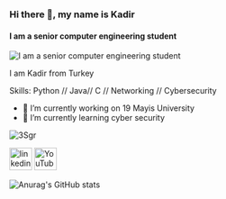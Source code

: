 ### Hi there 👋, my name is Kadir
#### I am a senior computer engineering student
![I am a senior computer engineering student](https://wp.technologyreview.com/wp-content/uploads/2023/05/IBM_lock_1200.png?w=1200)

I am Kadir from Turkey

Skills: Python // Java// C // Networking // Cybersecurity

- 🔭 I’m currently working on 19 Mayis University 
- 🌱 I’m currently learning cyber security


![3Sgr](https://github.com/KadirDokur/KadirDokur/assets/45979582/19266fe7-ed57-414f-9823-4a2e9f2c5530)


[<img src='https://cdn.jsdelivr.net/npm/simple-icons@3.0.1/icons/linkedin.svg' alt='linkedin' height='40'>](https://www.linkedin.com/in/kadir-dokur-8100b41b8//)
[<img src='https://cdn.jsdelivr.net/npm/simple-icons@3.0.1/icons/youtube.svg' alt='YouTube' height='40'>](https://www.youtube.com/@derletztetiger6860/featured)  


![Anurag's GitHub stats](https://github-readme-stats.vercel.app/api?username=kadirdokur&theme=midnight-purple&show_icons=true)
